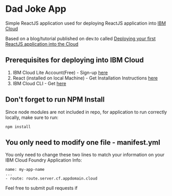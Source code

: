 # Dad Joke App

Simple ReactJS application used for deploying ReactJS application into [IBM Cloud](https://ibm.biz/ibm-cloud-dashboard-bradstondev)

Based on a blog/tutorial published on dev.to called [Deploying your first ReactJS application into the Cloud]()

## Prerequisites for deploying into IBM Cloud

1. IBM Cloud Lite Account(Free) - Sign-up [here](https://ibm.biz/IBM-Cloud-Signup) 
2. React (installed on local Machine) - Get Installation Instructions [here](https://reactjs.org/docs/getting-started.html)
3. IBM Cloud CLI - Get [here](https://github.com/IBM-Cloud/ibm-cloud-cli-release/releases/)


## Don't forget to run NPM Install

Since node modules are not included in repo, for application to run correctly locally, make sure to run:

```
npm install
```

## You only need to modify one file - manifest.yml


You only need to change these two lines to match your information on your IBM Cloud Foundry Application Info:

```
name: my-app-name
...
- route: route.server.cf.appdomain.cloud
```

Feel free to submit pull requests if 